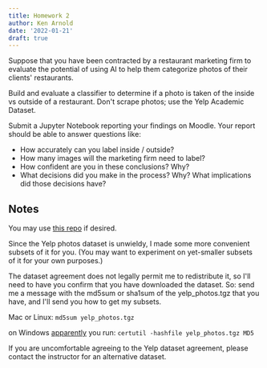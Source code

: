 ```yaml
---
title: Homework 2
author: Ken Arnold
date: '2022-01-21'
draft: true
---
```


Suppose that you have been contracted by a restaurant marketing firm to evaluate the potential of using AI to help them categorize photos of their clients' restaurants.

Build and evaluate a classifier to determine if a photo is taken of the inside vs outside of a restaurant. Don't scrape photos; use the Yelp Academic Dataset.

Submit a Jupyter Notebook reporting your findings on Moodle. Your report should be able to answer questions like:

-   How accurately can you label inside / outside?
-   How many images will the marketing firm need to label?
-   How confident are you in these conclusions? Why?
-   What decisions did you make in the process? Why? What implications did those decisions have?

## Notes

You may use [this repo](https://classroom.github.com/g/uMf9CjZ_) if desired.

Since the Yelp photos dataset is unwieldy, I made some more convenient subsets of it for you. (You may want to experiment on yet-smaller subsets of it for your own purposes.)

The dataset agreement does not legally permit me to redistribute it, so I'll need to have you confirm that you have downloaded the dataset. So: send me a message with the md5sum or sha1sum of the yelp_photos.tgz that you have, and I'll send you how to get my subsets.

Mac or Linux: `md5sum yelp_photos.tgz`

on Windows [apparently](https://superuser.com/questions/245775/is-there-a-built-in-checksum-utility-on-windows-7/898377#898377) you run: `certutil -hashfile yelp_photos.tgz MD5`

If you are uncomfortable agreeing to the Yelp dataset agreement, please contact the instructor for an alternative dataset.
